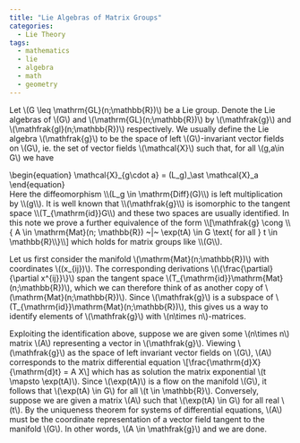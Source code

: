 ```yaml
---
title: "Lie Algebras of Matrix Groups"
categories:
  - Lie Theory
tags:
  - mathematics
  - lie
  - algebra
  - math
  - geometry
---
```


Let \\(G \leq \mathrm{GL}(n;\mathbb{R})\\) be a Lie group. Denote the Lie algebras of \\(G\\) and \\(\mathrm{GL}(n;\mathbb{R})\\) by
\\(\mathfrak{g}\\) and \\(\mathfrak{gl}(n;\mathbb{R})\\) respectively. We usually define the Lie algebra \\(\mathfrak{g}\\) to be the
space of left \\(G\\)-invariant vector fields on \\(G\\), ie. the set of vector fields \\(\mathcal{X}\\) such that, for all \\(g,a\in G\\)
we have
<div>\begin{equation}
\mathcal{X}_{g\cdot a} = (L_g)_\ast \mathcal{X}_a
\end{equation}</div>
Here the diffeomorphism \\(L_g \in \mathrm{Diff}(G)\\) is left multiplication by \\(g\\). It is well known that \\(\mathfrak{g}\\) is
isomorphic to the tangent space \\(T_{\mathrm{id}}G\\) and these two spaces are usually identified. In this note we prove a further
equivalence of the form
\\[\mathfrak{g} \cong \\{ A \in \mathrm{Mat}(n; \mathbb{R}) ~|~ \exp(tA) \in G \text{ for all } t \in \mathbb{R}\\}\\]
which holds for matrix groups like \\(G\\). 

Let us first consider the manifold \\(\mathrm{Mat}(n;\mathbb{R})\\) with coordinates \\((x_{ij})\\). The corresponding derivations
\\(\\{\frac{\partial}{\partial x^{ij}}\\}\\) span the tangent space \\(T_{\mathrm{id}}\mathrm{Mat}(n;\mathbb{R})\\), which we
can therefore think of as another copy of \\(\mathrm{Mat}(n;\mathbb{R})\\). Since \\(\mathfrak{g}\\) is a subspace of
\\(T_{\mathrm{id}}\mathrm{Mat}(n;\mathbb{R})\\), this gives us a way to identify elements of \\(\mathfrak{g}\\) with \\(n\times n\\)-matrices. 

Exploiting the identification above, suppose we are given some \\(n\times n\\) matrix \\(A\\) representing a vector in \\(\mathfrak{g}\\).
Viewing \\(\mathfrak{g}\\) as the space of left invariant vector fields on \\(G\\), \\(A\\) corresponds to the matrix differential equation
\\[\frac{\mathrm{d}X}{\mathrm{d}t} = A X\\]
which has as solution the matrix exponential \\(t \mapsto \exp(tA)\\). Since \\(\exp(tA)\\) is a flow on the manifold \\(G\\), it follows that
\\(\exp(tA) \in G\\) for all \\(t \in \mathbb{R}\\). Conversely, suppose we are given a matrix \\(A\\) such that \\(\exp(tA) \in G\\) for all
real \\(t\\). By the uniqueness theorem for systems of differential equations, \\(A\\) must be the coordinate representation of a vector field
tangent to the manifold \\(G\\). In other words, \\(A \in \mathfrak{g}\\) and we are done.
